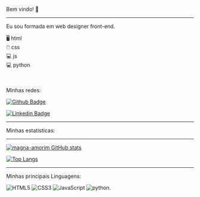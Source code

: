Bem vindo! 🙋

<hr>

Eu sou formada em web designer front-end.

🖥️ html<br>
🖱️ css<br>
💻 js<br>
💻 python<br>


<br>

Minhas redes: 

[![Github Badge](https://img.shields.io/badge/-Github-000?style=flat-square&logo=Github&logoColor=white&link=https://github.com/Magna-amorim)](https://github.com/Magna-amorim)

[![Linkedin Badge](https://img.shields.io/badge/-LinkedIn-blue?style=flat-square&logo=Linkedin&logoColor=white&link=https://www.linkedin.com/in/Magna-amorim/)](https://www.linkedin.com/in/Magna-amorim/)

<hr>

Minhas estatisticas:

<hr>

[![magna-amorim GitHub stats](https://github-readme-stats.vercel.app/api?username=magna-amorim&theme=cobalt)](https://github.com/magna-amorim/github-readme-stats)

[![Top Langs](https://github-readme-stats.vercel.app/api/top-langs/?username=Magna-amorim&layout=donut&theme=cobalt)](https://github.com/Magna-amorim/github-readme-stats)

<hr>

Minhas principais Linguagens:

 ![HTML5](https://img.shields.io/badge/html5-%23E34F26.svg?style=for-the-badge&logo=html5&logoColor=white) 
 ![CSS3](https://img.shields.io/badge/css3-%231572B6.svg?style=for-the-badge&logo=css3&logoColor=white) 
 ![JavaScript](https://img.shields.io/badge/javascript-%23323330.svg?style=for-the-badge&logo=javascript&logoColor=%23F7DF1E)
 ![python](https://img.shields.io/badge/python-%23323330.svg?style=for-the-badge&logo=python&logoColor=%23F7DF1E).
 

